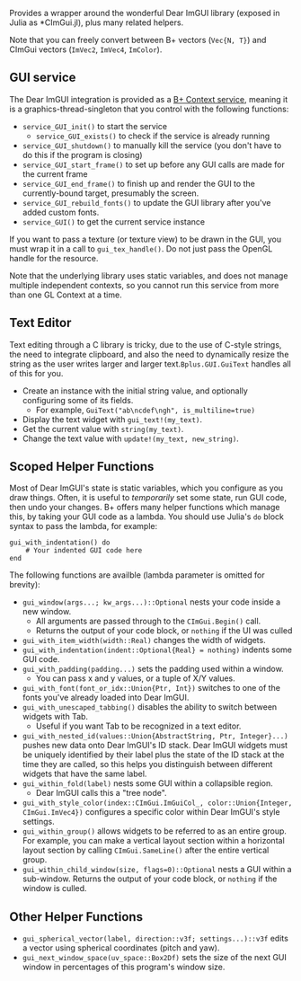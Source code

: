 Provides a wrapper around the wonderful Dear ImGUI library (exposed in Julia as *CImGui.jl), plus many related helpers.

Note that you can freely convert between B+ vectors (`Vec{N, T}`) and CImGui vectors (`ImVec2`, `ImVec4`, `ImColor`).

## GUI service

The Dear ImGUI integration is provided as a [B+ Context service](GL#services), meaning it is a graphics-thread-singleton that you control with the following functions:

* `service_GUI_init()` to start the service
  * `service_GUI_exists()` to check if the service is already running
* `service_GUI_shutdown()` to manually kill the service (you don't have to do this if the program is closing)
* `service_GUI_start_frame()` to set up before any GUI calls are made for the current frame
* `service_GUI_end_frame()` to finish up and render the GUI to the currently-bound target, presumably the screen.
* `service_GUI_rebuild_fonts()` to update the GUI library after you've added custom fonts.
* `service_GUI()` to get the current service instance

If you want to pass a texture (or texture view) to be drawn in the GUI, you must wrap it in a call to `gui_tex_handle()`. Do not just pass the OpenGL handle for the resource.

Note that the underlying library uses static variables, and does not manage multiple independent contexts, so you cannot run this service from more than one GL Context at a time.

## Text Editor

Text editing through a C library is tricky, due to the use of C-style strings, the need to integrate clipboard, and also the need to dynamically resize the string as the user writes larger and larger text.`Bplus.GUI.GuiText` handles all of this for you.

* Create an instance with the initial string value, and optionally configuring some of its fields.
  * For example, `GuiText("ab\ncdef\ngh", is_multiline=true)`
* Display the text widget with `gui_text!(my_text)`.
* Get the current value with `string(my_text)`.
* Change the text value with `update!(my_text, new_string)`.

## Scoped Helper Functions

Most of Dear ImGUI's state is static variables, which you configure as you draw things.
Often, it is useful to *temporarily* set some state, run GUI code, then undo your changes.
B+ offers many helper functions which manage this, by taking your GUI code as a lambda.
You should use Julia's `do` block syntax to pass the lambda, for example:

````
gui_with_indentation() do
    # Your indented GUI code here
end
````

The following functions are availble (lambda parameter is omitted for brevity):

* `gui_window(args...; kw_args...)::Optional` nests your code inside a new window.
  * All arguments are passed through to the `CImGui.Begin()` call.
  * Returns the output of your code block, or `nothing` if the UI was culled
* `gui_with_item_width(width::Real)` changes the width of widgets.
* `gui_with_indentation(indent::Optional{Real} = nothing)` indents some GUI code.
* `gui_with_padding(padding...)` sets the padding used within a window.
  * You can pass x and y values, or a tuple of X/Y values.
* `gui_with_font(font_or_idx::Union{Ptr, Int})` switches to one of the fonts you've already loaded into Dear ImGUI.
* `gui_with_unescaped_tabbing()` disables the ability to switch between widgets with Tab.
  * Useful if you want Tab to be recognized in a text editor.
* `gui_with_nested_id(values::Union{AbstractString, Ptr, Integer}...)` pushes new data onto Dear ImGUI's ID stack. Dear ImGUI widgets must be uniquely identified by their label plus the state of the ID stack at the time they are called, so this helps you distinguish between different widgets that have the same label.
* `gui_within_fold(label)` nests some GUI within a collapsible region.
  * Dear ImGUI calls this a "tree node".
* `gui_with_style_color(index::CImGui.ImGuiCol_, color::Union{Integer, CImGui.ImVec4})` configures a specific color within Dear ImGUI's style settings.
* `gui_within_group()` allows widgets to be referred to as an entire group. For example, you can make a vertical layout section within a horizontal layout section by calling `CImGui.SameLine()` after the entire vertical group.
* `gui_within_child_window(size, flags=0)::Optional` nests a GUI within a sub-window. Returns the output of your code block, or `nothing` if the window is culled.

## Other Helper Functions

* `gui_spherical_vector(label, direction::v3f; settings...)::v3f` edits a vector using spherical coordinates (pitch and yaw).
* `gui_next_window_space(uv_space::Box2Df)` sets the size of the next GUI window in percentages of this program's window size.